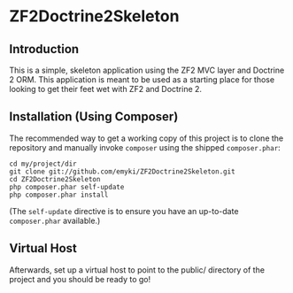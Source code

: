 ZF2Doctrine2Skeleton
=======================

Introduction
------------
This is a simple, skeleton application using the ZF2 MVC layer and Doctrine 2 ORM.
This application is meant to be used as a starting place for those looking to get 
their feet wet with ZF2 and Doctrine 2.

Installation (Using Composer)
-----------------------------

The recommended way to get a working copy of this project is to clone the 
repository and manually invoke `composer` using the shipped `composer.phar`:

    cd my/project/dir
    git clone git://github.com/emyki/ZF2Doctrine2Skeleton.git
    cd ZF2Doctrine2Skeleton
    php composer.phar self-update
    php composer.phar install

(The `self-update` directive is to ensure you have an up-to-date `composer.phar`
available.)

Virtual Host
------------
Afterwards, set up a virtual host to point to the public/ directory of the
project and you should be ready to go!
